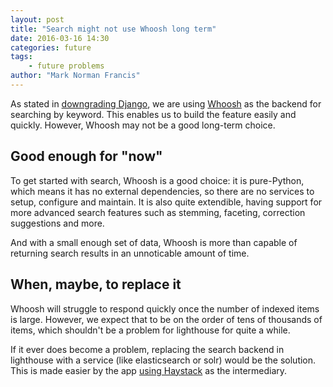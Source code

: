 ```yaml
---
layout: post
title: "Search might not use Whoosh long term"
date: 2016-03-16 14:30
categories: future
tags:
    - future problems
author: "Mark Norman Francis"
---
```


As stated in [downgrading Django], we are using [Whoosh] as the backend for
searching by keyword. This enables us to build the feature easily and quickly.
However, Whoosh may not be a good long-term choice.

[downgrading Django]: /2016/03/downgrading-django
[Whoosh]: https://pypi.python.org/pypi/Whoosh

## Good enough for "now"

To get started with search, Whoosh is a good choice: it is pure-Python, which
means it has no external dependencies, so there are no services to setup, 
configure and maintain. It is also quite extendible, having support for more
advanced search features such as stemming, faceting, correction suggestions
and more.

And with a small enough set of data, Whoosh is more than capable of returning
search results in an unnoticable amount of time.

## When, maybe, to replace it

Whoosh will struggle to respond quickly once the number of indexed items is
large. However, we expect that to be on the order of tens of thousands of
items, which shouldn't be a problem for lighthouse for quite a while.

If it ever does become a problem, replacing the search backend in lighthouse
with a service (like elasticsearch or solr) would be the solution. This is
made easier by the app [using Haystack] as the intermediary.

[using Haystack]: /2016/03/downgrading-django

